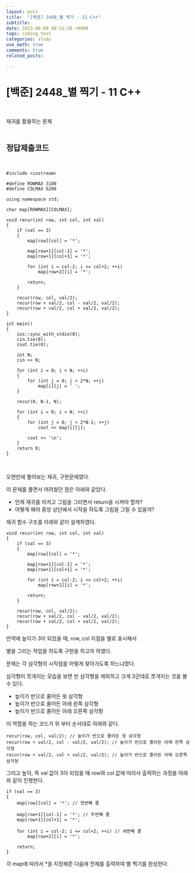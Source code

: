 ```yaml
---
layout: post
title:  "[백준] 2448_별 찍기 - 11 C++"
subtitle:   
date: 2023-06-09 08:51:20 +0900
tags: coding_test
categories: study
use_math: true
comments: true
related_posts:

---
```


# [백준] 2448_별 찍기 - 11 C++<br/>
<br/>

재귀를 활용하는 문제<br/>
<br/>

## 정답제출코드<br/>
<br/>

```
#include <iostream>

#define ROWMAX 3100
#define COLMAX 6200

using namespace std;

char map[ROWMAX][COLMAX];

void recur(int row, int col, int val)
{
    if (val == 3)
    {
        map[row][col] = '*';

        map[row+1][col-1] = '*';
        map[row+1][col+1] = '*';

        for (int i = col-2; i <= col+2; ++i)
            map[row+2][i] = '*';
        
        return;
    }
    
    recur(row, col, val/2);
    recur(row + val/2, col - val/2, val/2);
    recur(row + val/2, col + val/2, val/2);
}

int main()
{
    ios::sync_with_stdio(0);
    cin.tie(0);
    cout.tie(0);

    int N;
    cin >> N;

    for (int i = 0; i < N; ++i)
    {
        for (int j = 0; j < 2*N; ++j)
            map[i][j] = ' ';
    }

    recur(0, N-1, N);

    for (int i = 0; i < N; ++i)
    {
        for (int j = 0; j < 2*N-1; ++j)
            cout << map[i][j];
        
        cout << '\n';
    }
    return 0;
}
```
<br/>

오랜만에 풀어보는 재귀, 구현문제였다.<br/>

이 문제를 풀면서 어려웠던 점은 아래와 같았다.<br/>

- 언제 재귀를 마치고 그림을 그리면서 return을 시켜야 할까?
- 어떻게 해야 중앙 상단에서 시작을 하도록 그림을 그릴 수 있을까?

재귀 함수 구조를 아래와 같이 설계하였다.<br/>

```
void recur(int row, int col, int val)
{
    if (val == 3)
    {
        map[row][col] = '*';

        map[row+1][col-1] = '*';
        map[row+1][col+1] = '*';

        for (int i = col-2; i <= col+2; ++i)
            map[row+2][i] = '*';
        
        return;
    }
    
    recur(row, col, val/2);
    recur(row + val/2, col - val/2, val/2);
    recur(row + val/2, col + val/2, val/2);
}
```

만약에 높이가 3이 되었을 때, row, col 지점을 별로 표시해서<br/>

별을 그리는 작업을 하도록 구현을 하고자 하였다.<br/>

문제는 각 삼각형의 시작점을 어떻게 찾아가도록 하느냐였다.<br/>

삼각형이 쪼개지는 모습을 보면 빈 삼각형을 제외하고 크게 3군데로 쪼개지는 것을 볼 수 있다.<br/>

- 높이가 반으로 줄어든 윗 삼각형
- 높이가 반으로 줄어든 아래 왼쪽 삼각형
- 높이가 반으로 줄어든 아래 오른쪽 삼각형

이 역할을 하는 코드가 위 부터 순서대로 아래와 같다.<br/>

```
recur(row, col, val/2); // 높이가 반으로 줄어든 윗 삼각형
recur(row + val/2, col - val/2, val/2); // 높이가 반으로 줄어든 아래 왼쪽 삼각형
recur(row + val/2, col + val/2, val/2); // 높이가 반으로 줄어든 아래 오른쪽 삼각형
```

그리고 높이, 즉 val 값이 3이 되었을 때 row와 col 값에 따라서 출력하는 과정을 아래와 같이 진행한다.<br/>

```
if (val == 3)
{
    map[row][col] = '*'; // 첫번째 줄

    map[row+1][col-1] = '*'; // 두번째 줄
    map[row+1][col+1] = '*';

    for (int i = col-2; i <= col+2; ++i) // 세번째 줄
        map[row+2][i] = '*';
    
    return;
}
```

각 map에 따라서 *을 지정해준 다음에 전체를 출력하여 별 찍기를 완성한다.<br/>
